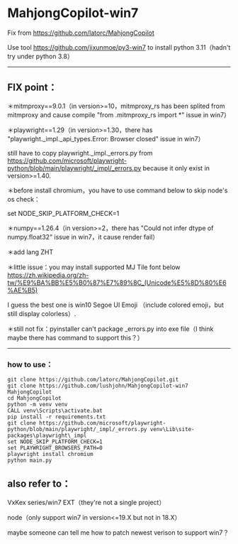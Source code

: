 # MahjongCopilot-win7

Fix from https://github.com/latorc/MahjongCopilot

Use tool https://github.com/jixunmoe/py3-win7 to install python 3.11（hadn't try under python 3.8）

---

## FIX point：

＊mitmproxy==9.0.1（in version>=10，mitmproxy_rs has been splited from mitmproxy and cause compile "from .mitmproxy_rs import *" issue in win7）


＊playwright==1.29（in version>=1.30，there has "playwright._impl._api_types.Error: Browser closed" issue in win7）

still have to copy playwright._impl._errors.py from https://github.com/microsoft/playwright-python/blob/main/playwright/_impl/_errors.py because it only exist in version>=1.40.

＊before install chromium，you have to use command below to skip node's os check：

set NODE_SKIP_PLATFORM_CHECK=1


＊numpy==1.26.4（in version>=2，there has "Could not infer dtype of numpy.float32" issue in win7，it cause render fail）


＊add lang ZHT


＊little issue：you may install supported MJ Tile font below https://zh.wikipedia.org/zh-tw/%E9%BA%BB%E5%B0%87%E7%89%8C_(Unicode%E5%8D%80%E6%AE%B5)

I guess the best one is win10 Segoe UI Emoji （include colored emoji，but still display colorless）.

＊still not fix：pyinstaller can't package _errors.py into exe file（I think maybe there has command to support this？）

---

### how to use：

```batch
git clone https://github.com/latorc/MahjongCopilot.git
git clone https://github.com/lushjohn/MahjongCopilot-win7 MahjongCopilot
cd MahjongCopilot
python -m venv venv
CALL venv\Scripts\activate.bat
pip install -r requirements.txt
git clone https://github.com/microsoft/playwright-python/blob/main/playwright/_impl/_errors.py venv\Lib\site-packages\playwright\_impl
set NODE_SKIP_PLATFORM_CHECK=1
set PLAYWRIGHT_BROWSERS_PATH=0
playwright install chromium
python main.py
```

## also refer to：

VxKex series/win7 EXT（they're not a single project）

node（only support win7 in version<=19.X but not in 18.X）


maybe someone can tell me how to patch newest verison to support win7？
